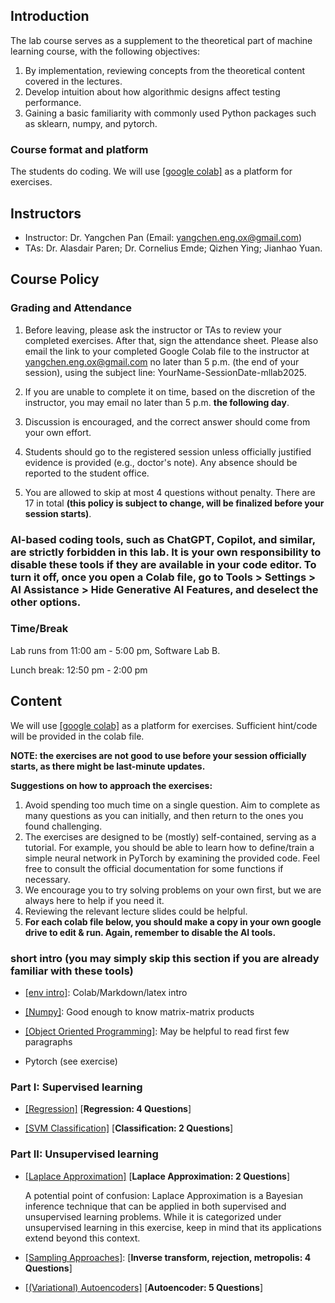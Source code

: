 

## Introduction

The lab course serves as a supplement to the theoretical part of machine learning course, with the following objectives:

1. By implementation, reviewing concepts from the theoretical content covered in the lectures.
2. Develop intuition about how algorithmic designs affect testing performance.
3. Gaining a basic familiarity with commonly used Python packages such as sklearn, numpy, and pytorch.

### Course format and platform

The students do coding. We will use [[google colab]](https://colab.research.google.com/) as a platform for exercises.  
                
## Instructors

- Instructor: Dr. Yangchen Pan (Email: yangchen.eng.ox@gmail.com)
- TAs: Dr. Alasdair Paren; Dr. Cornelius Emde; Qizhen Ying; Jianhao Yuan. 

## Course Policy

### Grading and Attendance

1. Before leaving, please ask the instructor or TAs to review your completed exercises. After that, sign the attendance sheet. Please also email the link to your completed Google Colab file to the instructor at yangchen.eng.ox@gmail.com no later than 5 p.m. (the end of your session), using the subject line: YourName-SessionDate-mllab2025.

2. If you are unable to complete it on time, based on the discretion of the instructor, you may email no later than 5 p.m. **the following day**.

3. Discussion is encouraged, and the correct answer should come from your own effort.

4. Students should go to the registered session unless officially justified evidence is provided (e.g., doctor's note). Any absence should be reported to the student office.

5. You are allowed to skip at most 4 questions without penalty. There are 17 in total **(this policy is subject to change, will be finalized before your session starts)**.  

### AI-based coding tools, such as ChatGPT, Copilot, and similar, are strictly forbidden in this lab. It is your own responsibility to disable these tools if they are available in your code editor. To turn it off, once you open a Colab file, go to Tools > Settings > AI Assistance > Hide Generative AI Features, and deselect the other options.

### Time/Break

Lab runs from 11:00 am - 5:00 pm, Software Lab B.

Lunch break: 12:50 pm - 2:00 pm

## Content

We will use [[google colab]](https://colab.research.google.com/) as a platform for exercises. Sufficient hint/code will be provided in the colab file. 

**NOTE: the exercises are not good to use before your session officially starts, as there might be last-minute updates.**

**Suggestions on how to approach the exercises:** 

1. Avoid spending too much time on a single question. Aim to complete as many questions as you can initially, and then return to the ones you found challenging.
2. The exercises are designed to be (mostly) self-contained, serving as a tutorial. For example, you should be able to learn how to define/train a simple neural network in PyTorch by examining the provided code. Feel free to consult the official documentation for some functions if necessary.
3. We encourage you to try solving problems on your own first, but we are always here to help if you need it. 
4. Reviewing the relevant lecture slides could be helpful.
5. **For each colab file below, you should make a copy in your own google drive to edit & run. Again, remember to disable the AI tools.**

### short intro (you may simply skip this section if you are already familiar with these tools)

- [[env intro]](https://colab.research.google.com/drive/1DHVIdXVouXhQmnusmR-JLGBqT2_TsxCF?usp=sharing): Colab/Markdown/latex intro

- [[Numpy]](https://colab.research.google.com/drive/1N_LQdkRL-PrQqtrUtKOXDDRxKW7Whioh?usp=sharing): Good enough to know matrix-matrix products

- [[Object Oriented Programming]](https://colab.research.google.com/drive/1rWW_xM-Yv9tIyNGRF5QtWpjaCz0KajLu?usp=sharing): May be helpful to read first few paragraphs

- Pytorch (see exercise)

### Part I: Supervised learning

- [[Regression]](https://colab.research.google.com/drive/1ZdImDbejqFlphpuEfo-DDWUYtumuEXZt?usp=sharing) [**Regression: 4 Questions**]

- [[SVM Classification]](https://colab.research.google.com/drive/1KoBV0mC0MZ8gvHeH5OsBaUZF9jtYbVWd?usp=sharing) [**Classification: 2 Questions**]

### Part II: Unsupervised learning 

- [[Laplace Approximation]](https://colab.research.google.com/drive/1vd-B0jSvckiCQBtG_f7O9mQ7kcghM_sA?usp=sharing)  [**Laplace Approximation: 2 Questions**]

  A potential point of confusion: Laplace Approximation is a Bayesian inference technique that can be applied in both supervised and unsupervised learning problems. While it is categorized under unsupervised learning in this exercise, keep in mind that its applications extend beyond this context.

- [[Sampling Approaches]](https://colab.research.google.com/drive/1LhYEb2MFJtu5qs9BtselyCgkVaRYo1Nm?usp=sharing): [**Inverse transform, rejection, metropolis: 4 Questions**]

- [[(Variational) Autoencoders]](https://colab.research.google.com/drive/1trrFLB4HGk8Q4q14SnfJAk63fkAJDRiI?usp=sharing) [**Autoencoder: 5 Questions**]
